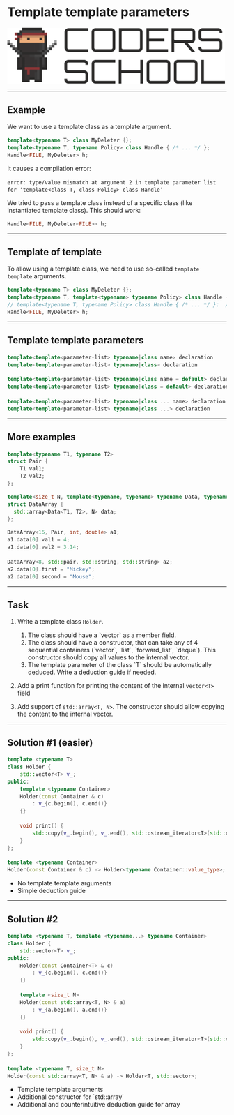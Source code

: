 <!-- .slide: data-background="#111111" -->

# Template template parameters

<a href="https://coders.school">
    <img width="500" src="../img/coders_school_logo.png" alt="Coders School" class="plain">
</a>

___

## Example

We want to use a template class as a template argument.
<!-- .element: class="fragment fade-in" -->

```cpp
template<typename T> class MyDeleter {};
template<typename T, typename Policy> class Handle { /* ... */ };
Handle<FILE, MyDeleter> h;
```
<!-- .element: class="fragment fade-in" style="font-size: 1.35rem" -->

It causes a compilation error:
<!-- .element: class="fragment fade-in" -->

`error: type/value mismatch at argument 2 in template parameter list for ‘template<class T, class Policy> class Handle’`
<!-- .element: class="fragment fade-in" style="font-size: 1.35rem" -->

We tried to pass a template class instead of a specific class (like instantiated template class). This should work:
<!-- .element: class="fragment fade-in" -->

```cpp
Handle<FILE, MyDeleter<FILE>> h;
```
<!-- .element: class="fragment fade-in" -->

___

## Template of template

To allow using a template class, we need to use so-called `template template` arguments.
<!-- .element: class="fragment fade-in" -->

```cpp
template<typename T> class MyDeleter {};
template<typename T, template<typename> typename Policy> class Handle { /* ... */ };
// template<typename T, typename Policy> class Handle { /* ... */ };  // previously
Handle<FILE, MyDeleter> h;
```
<!-- .element: class="fragment fade-in" style="font-size: 1.35rem" -->

___

## Template template parameters

```cpp
template<template<parameter-list> typename|class name> declaration
template<template<parameter-list> typename|class> declaration

template<template<parameter-list> typename|class name = default> declaration
template<template<parameter-list> typename|class = default> declaration

template<template<parameter-list> typename|class ... name> declaration
template<template<parameter-list> typename|class ...> declaration
```

___

## More examples

```cpp
template<typename T1, typename T2>
struct Pair {
    T1 val1;
    T2 val2;
};
```
<!-- .element: class="fragment fade-in" style="font-size: 1.3rem" -->

```cpp
template<size_t N, template<typename, typename> typename Data, typename T1, typename T2>
struct DataArray {
  std::array<Data<T1, T2>, N> data;
};
```
<!-- .element: class="fragment fade-in" style="font-size: 1.3rem" -->

```cpp
DataArray<16, Pair, int, double> a1;
a1.data[0].val1 = 4;
a1.data[0].val2 = 3.14;

DataArray<8, std::pair, std::string, std::string> a2;
a2.data[0].first = "Mickey";
a2.data[0].second = "Mouse";
```
<!-- .element: class="fragment fade-in" style="font-size: 1.3rem" -->

___

## Task

1. Write a template class `Holder`.
   1. <!-- .element: style="font-size: 0.7em" --> The class should have a `vector<T>` as a member field.
   2. <!-- .element: style="font-size: 0.7em" --> The class should have a constructor, that can take any of 4 sequential containers (`vector`, `list`, `forward_list`, `deque`). This constructor should copy all values to the internal vector.
   3. <!-- .element: style="font-size: 0.7em" --> The template parameter of the class `T` should be automatically deduced. Write a deduction guide if needed.

2. Add a print function for printing the content of the internal `vector<T>` field

3. Add support of `std::array<T, N>`. The constructor should allow copying the content to the internal vector.

___

## Solution #1 (easier)

```cpp
template <typename T>
class Holder {
    std::vector<T> v_;
public:
    template <typename Container>
    Holder(const Container & c)
        : v_{c.begin(), c.end()}
    {}

    void print() {
        std::copy(v_.begin(), v_.end(), std::ostream_iterator<T>(std::cout, " "));
    }
};

template <typename Container>
Holder(const Container & c) -> Holder<typename Container::value_type>;
```
<!-- .element: class="fragment fade-in" style="font-size: 1.3rem" -->

* <!-- .element: class="fragment fade-in" --> No template template arguments
* <!-- .element: class="fragment fade-in" --> Simple deduction guide

___
<!-- .slide: style="font-size: 0.85em" -->
## Solution #2

```cpp
template <typename T, template <typename...> typename Container>
class Holder {
    std::vector<T> v_;
public:
    Holder(const Container<T> & c)
        : v_{c.begin(), c.end()}
    {}

    template <size_t N>
    Holder(const std::array<T, N> & a)
        : v_{a.begin(), a.end()}
    {}

    void print() {
        std::copy(v_.begin(), v_.end(), std::ostream_iterator<T>(std::cout, " "));
    }
};

template <typename T, size_t N>
Holder(const std::array<T, N> & a) -> Holder<T, std::vector>;
```
<!-- .element: class="fragment fade-in" style="font-size: 1.3rem" -->

* <!-- .element: class="fragment fade-in" --> Template template arguments
* <!-- .element: class="fragment fade-in" --> Additional constructor for `std::array`
* <!-- .element: class="fragment fade-in" --> Additional and counterintuitive deduction guide for array
